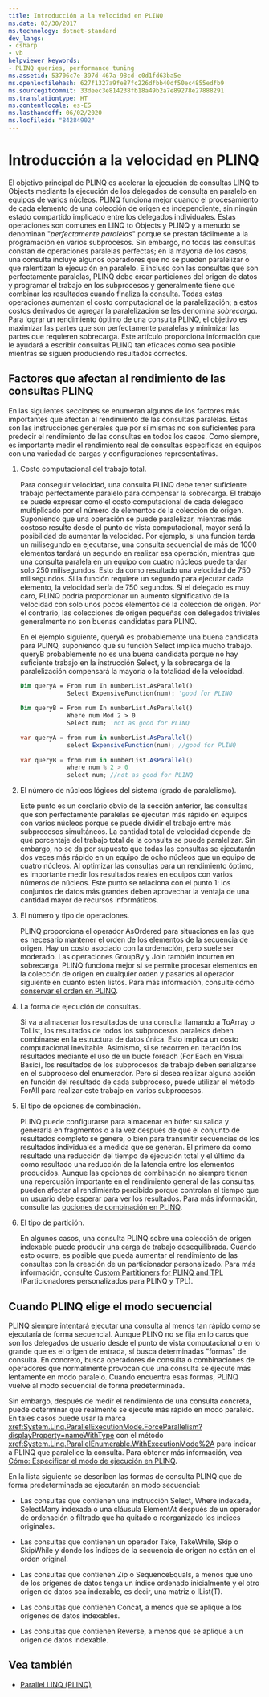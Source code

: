 ```yaml
---
title: Introducción a la velocidad en PLINQ
ms.date: 03/30/2017
ms.technology: dotnet-standard
dev_langs:
- csharp
- vb
helpviewer_keywords:
- PLINQ queries, performance tuning
ms.assetid: 53706c7e-397d-467a-98cd-c0d1fd63ba5e
ms.openlocfilehash: 627f1327a9fe87fc226dfbb40df50ec4855edfb9
ms.sourcegitcommit: 33deec3e814238fb18a49b2a7e89278e27888291
ms.translationtype: HT
ms.contentlocale: es-ES
ms.lasthandoff: 06/02/2020
ms.locfileid: "84284902"
---
```

# <a name="understanding-speedup-in-plinq"></a>Introducción a la velocidad en PLINQ
El objetivo principal de PLINQ es acelerar la ejecución de consultas LINQ to Objects mediante la ejecución de los delegados de consulta en paralelo en equipos de varios núcleos. PLINQ funciona mejor cuando el procesamiento de cada elemento de una colección de origen es independiente, sin ningún estado compartido implicado entre los delegados individuales. Estas operaciones son comunes en LINQ to Objects y PLINQ y a menudo se denominan "*perfectamente paralelas*" porque se prestan fácilmente a la programación en varios subprocesos. Sin embargo, no todas las consultas constan de operaciones paralelas perfectas; en la mayoría de los casos, una consulta incluye algunos operadores que no se pueden paralelizar o que ralentizan la ejecución en paralelo. E incluso con las consultas que son perfectamente paralelas, PLINQ debe crear particiones del origen de datos y programar el trabajo en los subprocesos y generalmente tiene que combinar los resultados cuando finaliza la consulta. Todas estas operaciones aumentan el costo computacional de la paralelización; a estos costos derivados de agregar la paralelización se les denomina *sobrecarga*. Para lograr un rendimiento óptimo de una consulta PLINQ, el objetivo es maximizar las partes que son perfectamente paralelas y minimizar las partes que requieren sobrecarga. Este artículo proporciona información que le ayudará a escribir consultas PLINQ tan eficaces como sea posible mientras se siguen produciendo resultados correctos.  
  
## <a name="factors-that-impact-plinq-query-performance"></a>Factores que afectan al rendimiento de las consultas PLINQ  
 En las siguientes secciones se enumeran algunos de los factores más importantes que afectan al rendimiento de las consultas paralelas. Estas son las instrucciones generales que por sí mismas no son suficientes para predecir el rendimiento de las consultas en todos los casos. Como siempre, es importante medir el rendimiento real de consultas específicas en equipos con una variedad de cargas y configuraciones representativas.  
  
1. Costo computacional del trabajo total.  
  
     Para conseguir velocidad, una consulta PLINQ debe tener suficiente trabajo perfectamente paralelo para compensar la sobrecarga. El trabajo se puede expresar como el costo computacional de cada delegado multiplicado por el número de elementos de la colección de origen. Suponiendo que una operación se puede paralelizar, mientras más costoso resulte desde el punto de vista computacional, mayor será la posibilidad de aumentar la velocidad. Por ejemplo, si una función tarda un milisegundo en ejecutarse, una consulta secuencial de más de 1000 elementos tardará un segundo en realizar esa operación, mientras que una consulta paralela en un equipo con cuatro núcleos puede tardar solo 250 milisegundos. Esto da como resultado una velocidad de 750 milisegundos. Si la función requiere un segundo para ejecutar cada elemento, la velocidad sería de 750 segundos. Si el delegado es muy caro, PLINQ podría proporcionar un aumento significativo de la velocidad con solo unos pocos elementos de la colección de origen. Por el contrario, las colecciones de origen pequeñas con delegados triviales generalmente no son buenas candidatas para PLINQ.  
  
     En el ejemplo siguiente, queryA es probablemente una buena candidata para PLINQ, suponiendo que su función Select implica mucho trabajo. queryB probablemente no es una buena candidata porque no hay suficiente trabajo en la instrucción Select, y la sobrecarga de la paralelización compensará la mayoría o la totalidad de la velocidad.  
  
    ```vb  
    Dim queryA = From num In numberList.AsParallel()  
                 Select ExpensiveFunction(num); 'good for PLINQ  
  
    Dim queryB = From num In numberList.AsParallel()  
                 Where num Mod 2 > 0  
                 Select num; 'not as good for PLINQ  
    ```  
  
    ```csharp  
    var queryA = from num in numberList.AsParallel()  
                 select ExpensiveFunction(num); //good for PLINQ  
  
    var queryB = from num in numberList.AsParallel()  
                 where num % 2 > 0  
                 select num; //not as good for PLINQ  
    ```  
  
2. El número de núcleos lógicos del sistema (grado de paralelismo).  
  
     Este punto es un corolario obvio de la sección anterior, las consultas que son perfectamente paralelas se ejecutan más rápido en equipos con varios núcleos porque se puede dividir el trabajo entre más subprocesos simultáneos. La cantidad total de velocidad depende de qué porcentaje del trabajo total de la consulta se puede paralelizar. Sin embargo, no se da por supuesto que todas las consultas se ejecutarán dos veces más rápido en un equipo de ocho núcleos que un equipo de cuatro núcleos. Al optimizar las consultas para un rendimiento óptimo, es importante medir los resultados reales en equipos con varios números de núcleos. Este punto se relaciona con el punto 1: los conjuntos de datos más grandes deben aprovechar la ventaja de una cantidad mayor de recursos informáticos.  
  
3. El número y tipo de operaciones.  
  
     PLINQ proporciona el operador AsOrdered para situaciones en las que es necesario mantener el orden de los elementos de la secuencia de origen. Hay un costo asociado con la ordenación, pero suele ser moderado. Las operaciones GroupBy y Join también incurren en sobrecarga. PLINQ funciona mejor si se permite procesar elementos en la colección de origen en cualquier orden y pasarlos al operador siguiente en cuanto estén listos. Para más información, consulte cómo [conservar el orden en PLINQ](order-preservation-in-plinq.md).  
  
4. La forma de ejecución de consultas.  
  
     Si va a almacenar los resultados de una consulta llamando a ToArray o ToList, los resultados de todos los subprocesos paralelos deben combinarse en la estructura de datos única. Esto implica un costo computacional inevitable. Asimismo, si se recorren en iteración los resultados mediante el uso de un bucle foreach (For Each en Visual Basic), los resultados de los subprocesos de trabajo deben serializarse en el subproceso del enumerador. Pero si desea realizar alguna acción en función del resultado de cada subproceso, puede utilizar el método ForAll para realizar este trabajo en varios subprocesos.  
  
5. El tipo de opciones de combinación.  
  
     PLINQ puede configurarse para almacenar en búfer su salida y generarla en fragmentos o a la vez después de que el conjunto de resultados completo se genere, o bien para transmitir secuencias de los resultados individuales a medida que se generan. El primero da como resultado una reducción del tiempo de ejecución total y el último da como resultado una reducción de la latencia entre los elementos producidos.  Aunque las opciones de combinación no siempre tienen una repercusión importante en el rendimiento general de las consultas, pueden afectar al rendimiento percibido porque controlan el tiempo que un usuario debe esperar para ver los resultados. Para más información, consulte las [opciones de combinación en PLINQ](merge-options-in-plinq.md).  
  
6. El tipo de partición.  
  
     En algunos casos, una consulta PLINQ sobre una colección de origen indexable puede producir una carga de trabajo desequilibrada. Cuando esto ocurre, es posible que pueda aumentar el rendimiento de las consultas con la creación de un particionador personalizado. Para más información, consulte [Custom Partitioners for PLINQ and TPL](custom-partitioners-for-plinq-and-tpl.md) (Particionadores personalizados para PLINQ y TPL).  
  
## <a name="when-plinq-chooses-sequential-mode"></a>Cuando PLINQ elige el modo secuencial  
 PLINQ siempre intentará ejecutar una consulta al menos tan rápido como se ejecutaría de forma secuencial. Aunque PLINQ no se fija en lo caros que son los delegados de usuario desde el punto de vista computacional o en lo grande que es el origen de entrada, sí busca determinadas "formas" de consulta. En concreto, busca operadores de consulta o combinaciones de operadores que normalmente provocan que una consulta se ejecute más lentamente en modo paralelo. Cuando encuentra esas formas, PLINQ vuelve al modo secuencial de forma predeterminada.  
  
 Sin embargo, después de medir el rendimiento de una consulta concreta, puede determinar que realmente se ejecute más rápido en modo paralelo. En tales casos puede usar la marca <xref:System.Linq.ParallelExecutionMode.ForceParallelism?displayProperty=nameWithType> con el método <xref:System.Linq.ParallelEnumerable.WithExecutionMode%2A> para indicar a PLINQ que paralelice la consulta. Para obtener más información, vea [Cómo: Especificar el modo de ejecución en PLINQ](how-to-specify-the-execution-mode-in-plinq.md).  
  
 En la lista siguiente se describen las formas de consulta PLINQ que de forma predeterminada se ejecutarán en modo secuencial:  
  
- Las consultas que contienen una instrucción Select, Where indexada, SelectMany indexada o una cláusula ElementAt después de un operador de ordenación o filtrado que ha quitado o reorganizado los índices originales.  
  
- Las consultas que contienen un operador Take, TakeWhile, Skip o SkipWhile y donde los índices de la secuencia de origen no están en el orden original.  
  
- Las consultas que contienen Zip o SequenceEquals, a menos que uno de los orígenes de datos tenga un índice ordenado inicialmente y el otro origen de datos sea indexable, es decir, una matriz o IList(T).  
  
- Las consultas que contienen Concat, a menos que se aplique a los orígenes de datos indexables.  
  
- Las consultas que contienen Reverse, a menos que se aplique a un origen de datos indexable.  
  
## <a name="see-also"></a>Vea también

- [Parallel LINQ (PLINQ)](introduction-to-plinq.md)
